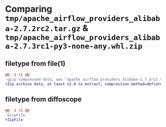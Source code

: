 # Comparing `tmp/apache_airflow_providers_alibaba-2.7.2rc2.tar.gz` & `tmp/apache_airflow_providers_alibaba-2.7.3rc1-py3-none-any.whl.zip`

## filetype from file(1)

```diff
@@ -1 +1 @@
-gzip compressed data, was "apache_airflow_providers_alibaba-2.7.2rc2.tar", last modified: Mon Jan 22 08:23:00 2024, max compression
+Zip archive data, at least v2.0 to extract, compression method=deflate
```

## filetype from diffoscope

```diff
@@ -1 +1 @@
-GzipFile
+ZipFile
```

